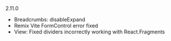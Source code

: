 2.11.0

- Breadcrumbs: disableExpand
- Remix Vite FormControl error fixed
- View: Fixed dividers incorrectly working with React.Fragments
